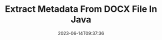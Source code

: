 ---
############################# Static ############################
layout: "auto-gen-metadata"
date: 2023-06-14T09:37:36
draft: false
otherformats: zip xltx xltm xlt xlsx xlsm xlsb xls wmf webp wav vsx vss vsdx vsd vdx vcr vcf ttf ttc torrent tiff tif psd pptx pptm ppt ppsx ppsm pps potx potm pot png pdf otf otc odt ods msg mpt mpp mp3 mov jpg jpf jpeg jp2 heif heic gif flv epub eml emf dxf dwg dotx dotm dot docm doc djvu dicom dcm bmp avi asf mkv one otc djvu

############################# Head ############################
head_title: "Read & Extract Metadata of DOCX Files in Java Java Applications"
head_description: "Cross platform Java Java metadata menagement API to read and extract metadata information of DOCX files. Work with metadata standards XMP, EXIF, IPTC, ID3 etc."

############################# Header ############################
title: "Extract Metadata From DOCX File In Java"
description: "Read & Extract metadata information from a wide range of documents, images, audio & video formats using GroupDocs.Metadata for Java"
bg_image: "https://cms.admin.containerize.com/templates/aspose/App_Themes/V3/images/bg/header1.png"
bg_overlay: false
button:
    enable: true
    icon: "fas fa-arrow-down"
    label: "Download Free Trial"
    link: "https://downloads.groupdocs.com/metadata/java"

############################# SubMenu ############################
submenu:
    enable: true

    left:
        img_alt: "GroupDocs.Metadata for Java"
        image: "https://cms.admin.containerize.com/templates/groupdocs/images/product-logos/90x90-noborder/groupdocs-metadata-java.png"
        product: "GroupDocs.Metadata"
        platform: "Java"

    middle:
        button:

            # button loop
            - link: "https://apireference.groupdocs.com/metadata/java"
              text: "{submenu.content_middle.button_text_1}"

            # button loop
            - link: "https://github.com/groupdocs-metadata"
              text: "{submenu.content_middle.button_text_2}"

            # button loop
            - link: "https://products.groupdocs.app/metadata/family"
              text: "{submenu.content_middle.button_text_3}"

            # button loop
            - link: "https://purchase.groupdocs.com/pricing/metadata/java"
              text: "{submenu.content_middle.button_text_4}"

    right:
        link_download: "https://downloads.groupdocs.com/metadata"
        link_learn: "https://docs.groupdocs.com/metadata/java"
        link_buy: "https://purchase.groupdocs.com"

############################# About ############################
about:
    enable: true
    title: "About GroupDocs.Metadata for Java API"
    content: |
        [GroupDocs.Metadata for Java](/metadata/java/) offers an advanced set of metadata management and manipulation features, allowing developers to easily read, edit, remove, search, compare, replace and export metadata information from images and document formats without using any external software. Extract metadata details from PDF, Word, Excel, PowerPoint, Outlook, OneNote, Visio, Project, AutoCAD, Archive and Multimedia file formats, and perform supported metadata operations with true flexibility.

############################# Steps ############################
steps:
    enable: true
    title_left: "Steps for DOCX Metadata Extraction in Java"
    content_left: |
        [GroupDocs.Metadata for Java](/metadata/java/) makes it easy for Java developers to extract to read and extract metadata information from DOCX files from within their applications by implementing a few easy steps.
        
        * Load the DOCX with an instance of Metadata class.
        * Make up a predicate to examine all metadata properties.
        * Pass the predicate to the FindProperties method.
        * Iterate through the found properties.

    title_right: "System Requirements"
    content_right: |
        GroupDocs.Metadata for Java APIs are supported on all major platforms and operating systems. Before executing the code below, please make sure that you have the following prerequisites installed on your system.

        * Operating Systems: Microsoft Windows, Linux, MacOS
        * Development Environments: NetBeans, IntelliJ IDEA, Eclipse
        * Java Runtime Environment: J2SE 6.0 and above
        * Download the latest version of GroupDocs.Metadata for Java from [Maven](https://repository.groupdocs.com/webapp/#/artifacts/browse/tree/General/repo/com/groupdocs/groupdocs-metadata)
         
    code: |
        ```java    
        try (Metadata metadata = new Metadata("input.asf"))
        {
            if (metadata.getFileFormat() != FileFormat.Unknown && !metadata.getDocumentInfo().isEncrypted())
            {
                // Fetch all metadata properties that fall into a particular category
                IReadOnlyList properties = metadata.findProperties(new FallsIntoCategorySpecification(Tags.getContent()));
                System.out.println("The metadata properties describing some characteristics of the file content: title, keywords, language, etc.");
                for (MetadataProperty property : properties) 
                {
                    System.out.println(String.format("Property name: %s, Property value: %s", property.getName(), property.getValue()));
                }
            }
        }
        ```

############################# Demos ############################
demos:
    enable: true
    title: "Metadata Extraction Live Demos"
    content: |
       Retrieve metadata information of DOCX file right now by visiting [GroupDocs.Metadata Live Demos](https://products.groupdocs.app/metadata/family) website.
       The live demo has the following benefits.
        
############################# About Formats ############################
about_formats:
    enable: true

############################# More Formats ############################
more_formats:
    enable: true
    title: "Reading & Extracting Other File Formats"
    content: |
        Multi format documents and images metadata extraction API for Java. Retrieve metadata of some of the popular file formats as stated below.

############################# Back to top ###############################
back_to_top:
    enable: true
---